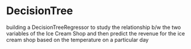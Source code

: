 # DecisionTree
building a DecisionTreeRegressor to study the relationship b/w the two variables of the Ice Cream Shop and then predict the revenue for the ice cream shop based on the temperature on a particular day
